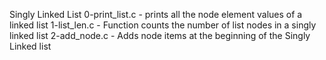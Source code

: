 Singly Linked List
0-print_list.c - prints all the node element values of a linked list
1-list_len.c - Function counts the number of list nodes in a singly linked list
2-add_node.c - Adds node items at the beginning of the Singly Linked list
